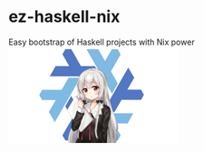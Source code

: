 # ez-haskell-nix
Easy bootstrap of Haskell projects with Nix power
<img src="logo.png" alt="logo" width="300"/>
